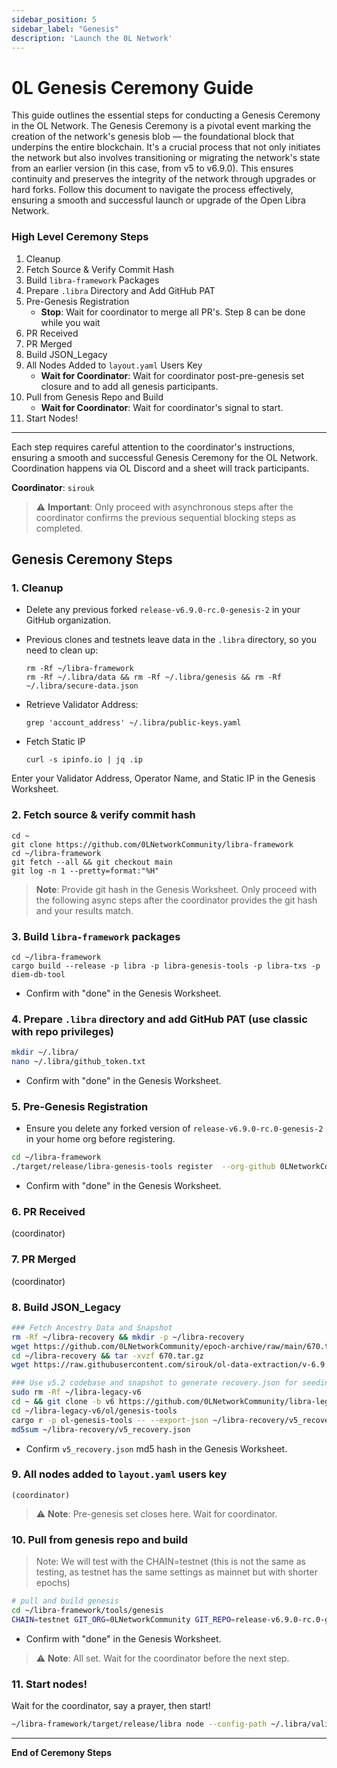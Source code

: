```yaml
---
sidebar_position: 5
sidebar_label: "Genesis"
description: 'Launch the 0L Network'
---
```


# 0L Genesis Ceremony Guide

This guide outlines the essential steps for conducting a Genesis Ceremony in the OL Network. The Genesis Ceremony is a pivotal event marking the creation of the network's genesis blob — the foundational block that underpins the entire blockchain. It's a crucial process that not only initiates the network but also involves transitioning or migrating the network's state from an earlier version (in this case, from v5 to v6.9.0). This ensures continuity and preserves the integrity of the network through upgrades or hard forks. Follow this document to navigate the process effectively, ensuring a smooth and successful launch or upgrade of the Open Libra Network.

### High Level Ceremony Steps

1. Cleanup
2. Fetch Source & Verify Commit Hash
3. Build `libra-framework` Packages
4. Prepare `.libra` Directory and Add GitHub PAT
5. Pre-Genesis Registration
   - **Stop**: Wait for coordinator to merge all PR's. Step 8 can be done while you wait
6. PR Received
7. PR Merged
8. Build JSON_Legacy
9. All Nodes Added to `layout.yaml` Users Key
   - **Wait for Coordinator**: Wait for coordinator post-pre-genesis set closure and to add all genesis participants.
10. Pull from Genesis Repo and Build
    - **Wait for Coordinator**: Wait for coordinator's signal to start.
11. Start Nodes!
    
---
Each step requires careful attention to the coordinator's instructions, ensuring a smooth and successful Genesis Ceremony for the OL Network. Coordination happens via OL Discord and a sheet will track participants.



**Coordinator**: `sirouk`

> ⚠️ **Important**: Only proceed with asynchronous steps after the coordinator confirms the previous sequential blocking steps as completed.

## Genesis Ceremony Steps

### 1. Cleanup
- Delete any previous forked `release-v6.9.0-rc.0-genesis-2` in your GitHub organization.
- Previous clones and testnets leave data in the `.libra` directory, so you need to clean up:
  ```
  rm -Rf ~/libra-framework
  rm -Rf ~/.libra/data && rm -Rf ~/.libra/genesis && rm -Rf ~/.libra/secure-data.json
  ```
- Retrieve Validator Address:

  ```
  grep 'account_address' ~/.libra/public-keys.yaml
  ```
- Fetch Static IP

  ```
  curl -s ipinfo.io | jq .ip
  ```

Enter your Validator Address, Operator Name, and Static IP in the Genesis Worksheet.

### 2. Fetch source & verify commit hash

```
cd ~
git clone https://github.com/0LNetworkCommunity/libra-framework
cd ~/libra-framework
git fetch --all && git checkout main
git log -n 1 --pretty=format:"%H"
```

 > **Note**: Provide git hash in the Genesis Worksheet. Only proceed with the following async steps after the coordinator provides the git hash and your results match.

### 3. Build `libra-framework` packages
```
cd ~/libra-framework
cargo build --release -p libra -p libra-genesis-tools -p libra-txs -p diem-db-tool
```
- Confirm with "done" in the Genesis Worksheet.

### 4. Prepare `.libra` directory and add GitHub PAT (use classic with repo privileges)
```bash
mkdir ~/.libra/
nano ~/.libra/github_token.txt
```
- Confirm with "done" in the Genesis Worksheet.

### 5. Pre-Genesis Registration
- Ensure you delete any forked version of `release-v6.9.0-rc.0-genesis-2` in your home org before registering.
```bash
cd ~/libra-framework
./target/release/libra-genesis-tools register  --org-github 0LNetworkCommunity --name-github release-v6.9.0-rc.0-genesis-6b
```
- Confirm with "done" in the Genesis Worksheet.

### 6. PR Received
(coordinator)

### 7. PR Merged
(coordinator)

### 8. Build JSON_Legacy
```bash
### Fetch Ancestry Data and Snapshot
rm -Rf ~/libra-recovery && mkdir -p ~/libra-recovery
wget https://github.com/0LNetworkCommunity/epoch-archive/raw/main/670.tar.gz -O ~/libra-recovery/670.tar.gz
cd ~/libra-recovery && tar -xvzf 670.tar.gz
wget https://raw.githubusercontent.com/sirouk/ol-data-extraction/v-6.9.x-ready/assets/data.json -O ~/libra-framework/tools/genesis/tests/fixtures/v5_recovery.json

### Use v5.2 codebase and snapshot to generate recovery.json for seeding v6.9.x state
sudo rm -Rf ~/libra-legacy-v6
cd ~ && git clone -b v6 https://github.com/0LNetworkCommunity/libra-legacy-v6
cd ~/libra-legacy-v6/ol/genesis-tools
cargo r -p ol-genesis-tools -- --export-json ~/libra-recovery/v5_recovery.json --snapshot-path ~/libra-recovery/670/state_ver* --ancestry-file ~/libra-recovery/v5_ancestry.json
md5sum ~/libra-recovery/v5_recovery.json
```
- Confirm `v5_recovery.json` md5 hash in the Genesis Worksheet.

### 9. All nodes added to `layout.yaml` users key
    (coordinator)  
> ⚠️ **Note**: Pre-genesis set closes here. Wait for coordinator.

### 10. Pull from genesis repo and build

> Note: We will test with the CHAIN=testnet (this is not the same as testing, as testnet has the same settings as mainnet but with shorter epochs)
```bash
# pull and build genesis
cd ~/libra-framework/tools/genesis
CHAIN=testnet GIT_ORG=0LNetworkCommunity GIT_REPO=release-v6.9.0-rc.0-genesis-6b RECOVERY_FILE=~/libra-recovery/v5_recovery.json make genesis
```
- Confirm with "done" in the Genesis Worksheet.

> ⚠️ **Note**: All set. Wait for the coordinator before the next step.

### 11. Start nodes!
Wait for the coordinator, say a prayer, then start!
```bash
~/libra-framework/target/release/libra node --config-path ~/.libra/validator.yaml
```

---
**End of Ceremony Steps**